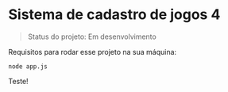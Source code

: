 
<h1>Sistema de cadastro de jogos 4</h1>

> Status do projeto: Em desenvolvimento

Requisitos para rodar esse projeto na sua máquina:
```
node app.js
```
Teste!
